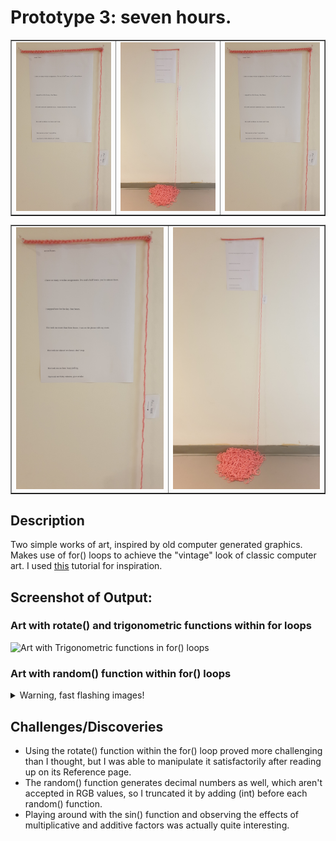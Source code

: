# Prototype 3: seven hours.

<table border="1" width="100%"><tr>
<td> <img src="images/final1.jpg" alt="Drawing" style="width: 250px;"/> </td>
<td> <img src="images/final2.jpg" alt="Drawing" style="width: 250px;"/> </td>
<td> <img src="images/final1.jpg" alt="Drawing" style="width: 250px;"/> </td>
</tr></table>


<table border="1" width="100%"><tr>
<td> <img src="images/final1.jpg" alt="Drawing" style="width: 250px;"/> </td>
<td> <img src="images/final2.jpg" alt="Drawing" style="width: 250px;"/> </td>
</tr></table>

## Description
Two simple works of art, inspired by old computer generated graphics. Makes use of for() loops to achieve the "vintage" look of classic computer art. I used [this](https://www.youtube.com/watch?v=LaarVR1AOvs) tutorial for inspiration.

## Screenshot of Output:

### Art with rotate() and trigonometric functions within for loops
![Art with Trigonometric functions in for() loops](https://github.com/mike-leo-k/intro-to-im/blob/master/june%202/digital_art_1.png)

### Art with random() function within for() loops

<details>
  <summary>Warning, fast flashing images!</summary>
  
![Art with random() functions in for() loops](https://github.com/mlk525/intro-to-im/blob/master/june%202/digital_art_2.gif)
</details>


## Challenges/Discoveries
* Using the rotate() function within the for() loop proved more challenging than I thought, but I was able to manipulate it satisfactorily after reading up on its Reference page.
* The random() function generates decimal numbers as well, which aren't accepted in RGB values, so I truncated it by adding (int) before each random() function.
* Playing around with the sin() function and observing the effects of multiplicative and additive factors was actually quite interesting.

